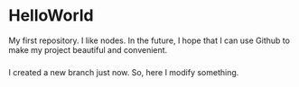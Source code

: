 # HelloWorld
My first repository.
I like nodes. In the future, I hope that I can use Github to make my project beautiful and convenient.
###
I created a new branch just now. So, here I modify something.

